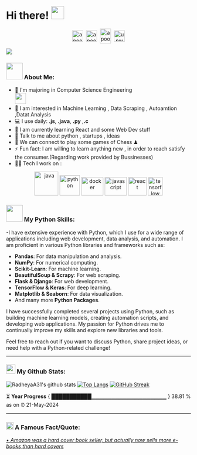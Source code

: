 # Hi there! <img src="https://github.com/TheDudeThatCode/TheDudeThatCode/blob/master/Assets/Hi.gif" width="35" />
<p align="center">
<a href="https://twitter.com/a_radhey" target="blank"><img align="center" src="https://cdn.jsdelivr.net/npm/simple-icons@3.0.1/icons/twitter.svg" alt="apoorv__tyagi" height="30" width="30" /></a>&nbsp;
<a href="https://www.linkedin.com/in/radheya-akhade-692635250" target="blank"><img align="center" src="https://cdn.jsdelivr.net/npm/simple-icons@3.0.1/icons/linkedin.svg" alt="apoorvtyagi" height="30" width="30" /></a>&nbsp;
<a href="http://discord.com/users/apoorv#4040" target="blank"><img align="center" src="https://cdn.jsdelivr.net/npm/simple-icons@3.0.1/icons/discord.svg" alt="apoorv#4040" height="40" width="30" /></a>&nbsp;
<a href="https://www.upwork.com/freelancers/~0127bdb34a165d6777?mp_source=share" target="blank"><img align="center" alt="upwork" width="30px" src="https://w7.pngwing.com/pngs/257/806/png-transparent-upwork-freelancer-android-android-text-trademark-rectangle-thumbnail.png" /></a>
</p>



![](https://camo.githubusercontent.com/992babdffd8c74a1502de375fbdf7e4d54773242/68747470733a2f2f6d656469612e67697068792e636f6d2f6d656469612f53576f536b4e36447854737a71494b4571762f67697068792e676966)

### <img src="https://github.com/TheDudeThatCode/TheDudeThatCode/blob/master/Assets/Developer.gif" width="45" /> About Me:
- 🏦 I'm majoring in Computer Science Engineering  
      <img src="https://media.giphy.com/media/WUlplcMpOCEmTGBtBW/giphy.gif" width="30">
- 📝 I am interested in Machine Learning , Data Scraping , Autoamtion ,Datat Analysis 
- 💻 I use daily: **.js**, **.java**, **.py** ,**.c**
- 📖 I am currently learning React and some Web Dev stuff
- 💬 Talk to me about python , startups , ideas 
- 👯 We can connect to play some games of Chess ♟
- ⚡ Fun fact: I am willing to learn anything new , in order to reach satisfy the consumer.(Regarding work provided by Bussinesses)
- 🧑‍💻 Tech I work on :

<p align="center">
      <img src="https://www.vectorlogo.zone/logos/java/java-icon.svg" alt="java" width="65" height="65"/> 
      <img src="https://www.vectorlogo.zone/logos/python/python-icon.svg" alt="python" width="55" height="55"/>
      <img src="https://www.vectorlogo.zone/logos/docker/docker-official.svg" alt="docker" width="60" height="50"/>
      <img src="https://cdn.worldvectorlogo.com/logos/javascript-1.svg" alt="javascript" width="60" height="50"/>
      <img src="https://miro.medium.com/v2/resize:fit:500/1*lTRZ-1JbVEbrBiI2b2YDqw.png" alt="react" width="50" height="50"/>
      <img src="https://upload.wikimedia.org/wikipedia/commons/thumb/2/2d/Tensorflow_logo.svg/1200px-Tensorflow_logo.svg.png" alt="tensorflow" width="40" height="50" />



</p>

### <img src="https://github.com/TheDudeThatCode/TheDudeThatCode/blob/master/Assets/Developer.gif" width="45" /> My Python Skills:
-I have extensive experience with Python, which I use for a wide range of applications including web development, data analysis, and automation. I am proficient in various Python libraries and frameworks such as:

- **Pandas**: For data manipulation and analysis.
- **NumPy**: For numerical computing.
- **Scikit-Learn**: For machine learning.
- **BeautifulSoup & Scrapy**: For web scraping.
- **Flask & Django**: For web development.
- **TensorFlow & Keras**: For deep learning.
- **Matplotlib & Seaborn**: For data visualization.
- And many more **Python Packages**.

I have successfully completed several projects using Python, such as building machine learning models, creating automation scripts, and developing web applications. My passion for Python drives me to continually improve my skills and explore new libraries and tools.

Feel free to reach out if you want to discuss Python, share project ideas, or need help with a Python-related challenge!

---
### <img src='https://media1.giphy.com/media/du3J3cXyzhj75IOgvA/giphy.gif?cid=ecf05e47x2g034i9pzwtzzsd3xgg2w9nr94t4tflbbgo3008&rid=giphy.gif' width='25' /> My Github Stats:
![RadheyaA31's github stats](https://github-readme-stats.vercel.app/api?username=RadheyaA31&show_icons=true&title_color=ffc857&icon_color=8ac926&text_color=daf7dc&bg_color=151515&hide=issues&count_private=true&include_all_commits=true)
[![Top Langs](https://github-readme-stats.vercel.app/api/top-langs/?username=RadheyaA31&layout=compact&text_color=daf7dc&bg_color=151515&hide=css,html,php)](https://github.com/anuraghazra/github-readme-stats)
[![GitHub Streak](https://github-readme-streak-stats.herokuapp.com/?user=RadheyaA31&theme=dark)](https://git.io/streak-stats)


<!--START_SECTION:waka-->

<!--END_SECTION:waka-->

⏳ **Year Progress** { ███████████▁▁▁▁▁▁▁▁▁▁▁▁▁▁▁▁▁▁▁ } 38.81 % as on ⏰ 21-May-2024

---



### <img alt="GIF" src="https://github.com/TheDudeThatCode/TheDudeThatCode/blob/master/Assets/hmm.gif" width="20" /> A Famous Fact/Quote:
<a href="https://github.com/marketplace/actions/quote-readme">
<!--STARTS_HERE_QUOTE_README-->
• <i>Amazon was a hard cover book seller, but actually now sells more e-books than hard covers</i>
<!--ENDS_HERE_QUOTE_README-->
</a>


